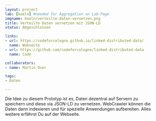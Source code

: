 ```yaml
---
layout: project
lab: [koeln] #needed for Aggregation on Lab-Page
imgname: koeln/verteilte-daten-vernetzen.png
title: Verteilte Daten vernetzen mit JSON-LD
status: Abgeschlossen

links:
- url: https://codeforcologne.github.io/linked-distributed-data/
  name: Webseite
- url: https://github.com/codeforcologne/linked-distributed-data
  name: Code

collaborators:
- name: Martin Over

tags:
- Daten

---
```

Die Idee zu diesem Prototyp ist es, Daten dezentral auf Servern zu speichern und diese via JSON-LD zu vernetzen. 
WebCrawler können die Daten dann indexieren und für spezielle Anwendungen aufbereiten. 
Alles weitere erfährst Du auf der Webseite.
